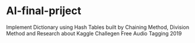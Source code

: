 # AI-final-priject
 Implement Dictionary using Hash Tables built by Chaining Method, Division Method and Research about Kaggle Challegen Free Audio Tagging 2019
